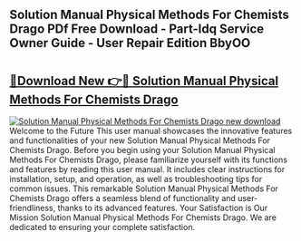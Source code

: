 ## Solution Manual Physical Methods For Chemists Drago PDf Free Download - Part-Idq Service Owner Guide - User Repair Edition BbyOO

# <h2><a href="http://bc47077.oget.top/?id=Solution+Manual+Physical+Methods+For+Chemists+Drago">🔗Download New 👉🔴 Solution Manual Physical Methods For Chemists Drago</a></h2>

[![Solution Manual Physical Methods For Chemists Drago new download](https://i.imgur.com/5g1atiW.png)](http://bc47077.oget.top/?id=Solution+Manual+Physical+Methods+For+Chemists+Drago)
Welcome to the Future This user manual showcases the innovative features and functionalities of your new Solution Manual Physical Methods For Chemists Drago. Before you begin using your Solution Manual Physical Methods For Chemists Drago, please familiarize yourself with its functions and features by reading this user manual. It includes clear instructions for installation, setup, and operation, as well as troubleshooting tips for common issues. This remarkable Solution Manual Physical Methods For Chemists Drago offers a seamless blend of functionality and user-friendliness, thanks to its advanced features. Your Satisfaction is Our Mission Solution Manual Physical Methods For Chemists Drago. We are dedicated to ensuring your complete satisfaction.
